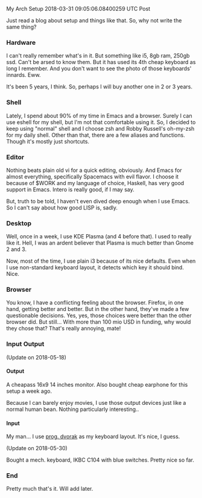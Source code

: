 My Arch Setup
2018-03-31 09:05:06.08400259 UTC
Post


Just read a blog about setup and things like that.
So, why not write the same thing?

### Hardware

I can't really remember what's in it. But something like i5, 8gb ram, 250gb ssd.
Can't be arsed to know them.
But it has used its 4th cheap keyboard as long I remember.
And you don't want to see the photo of those keyboards' innards. Eww.

It's been 5 years, I think. So, perhaps I will buy another one in 2 or 3 years.

### Shell

Lately, I spend about 90% of my time in Emacs and a browser.
Surely I can use eshell for my shell, but I'm not that comfortable using it.
So, I decided to keep using "normal" shell and I choose zsh and Robby Russell's oh-my-zsh
for my daily shell.
Other than that, there are a few aliases and functions.
Though it's mostly just shortcuts.

### Editor

Nothing beats plain old vi for a quick editing, obviously.
And Emacs for almost everything, specifically Spacemacs with evil flavor.
I choose it because of $WORK and my language of choice, Haskell, has very good
support in Emacs. Intero is really good, if I may say.

But, truth to be told, I haven't even dived deep enough when I use Emacs.
So I can't say about how good LISP is, sadly.

### Desktop

Well, once in a week, I use KDE Plasma (and 4 before that).
I used to really like it.
Hell, I was an ardent believer that Plasma is much better than Gnome 2 and 3.

Now, most of the time, I use plain i3 because of its nice defaults.
Even when I use non-standard keyboard layout, it detects which key it should
bind.
Nice.

### Browser

You know, I have a conflicting feeling about the browser.
Firefox, in one hand, getting better and better.
But in the other hand, they've made a few questionable decisions.
Yes, yes, those choices were better than the other browser did.
But still... With more than 100 mio USD in funding, why would they chose that?
That's really annoying, mate!

### Input Output

(Update on 2018-05-18)

#### Output

A cheapass 16x9 14 inches monitor.
Also bought cheap earphone for this setup a week ago.

Because I can barely enjoy movies, I use those output devices just like
a normal human bean.
Nothing particularly interesting..

#### Input

My man... I use [prog. dvorak](https://www.kaufmann.no/roland/dvorak/) as my keyboard
layout.
It's nice, I guess.

(Update on 2018-05-30)

Bought a mech. keyboard, IKBC C104 with blue switches.
Pretty nice so far.

### End

Pretty much that's it. Will add later.
